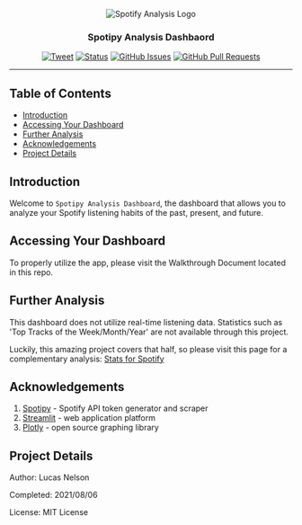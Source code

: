 <p align="center">
 <img src="https://images.prismic.io/soundcharts/727545d02420e55c5c6a376f633a1f02ebc59dc5_mapspot2.png?auto=compress,format" alt="Spotify Analysis Logo"></a>
</p>

<h3 align="center">Spotipy Analysis Dashbaord</h3>

<div align="center">

  [![Tweet](https://img.shields.io/twitter/url/https/shields.io.svg?style=social)](https://twitter.com/intent/tweet?text=%F0%9F%93%A2%20Various%20README%20templates%20and%20tips%20on%20writing%20high-quality%20documentation%20that%20people%20want%20to%20read.&url=https://github.com/lucas-nelson-uiuc/academia_epidemia/edit/main/spotipy_analysis)
  [![Status](https://img.shields.io/badge/status-active-success.svg)]()
  [![GitHub Issues](https://img.shields.io/github/issues/lucas-nelson-uiuc/academia_epidemia)](https://github.com/lucas-nelson-uiuc/academia_epidemia/edit/main/spotipy_analysis/issues)
  [![GitHub Pull Requests](https://img.shields.io/github/issues-pr/lucas-nelson-uiuc/academia_epidemia)](https://github.com/lucas-nelson-uiuc/academia_epidemia/edit/main/spotipy_analysis/pulls)

</div>

---


## Table of Contents

- [Introduction](#intro_section)
- [Accessing Your Dashboard](#start_section)
- [Further Analysis](#Further-Analysis)
- [Acknowledgements](#Acknowledgments)
- [Project Details](#Project-Details)


## Introduction <a name = "intro_section"></a>
Welcome to `Spotipy Analysis Dashboard`, the dashboard that allows you to analyze your Spotify listening habits of the past, present, and future.

## Accessing Your Dashboard <a name = "start_section"></a>

To properly utilize the app, please visit the Walkthrough Document located in this repo.

## Further Analysis
This dashboard does not utilize real-time listening data. Statistics such as 'Top Tracks of the Week/Month/Year' are not available through this project.

Luckily, this amazing project covers that half, so please visit this page for a complementary analysis: [Stats for Spotify](https://www.statsforspotify.com/)

## Acknowledgements <a name = "acknowledgements"></a>

1. [Spotipy](https://spotipy.readthedocs.io/en/2.18.0/) - Spotify API token generator and scraper
2. [Streamlit](https://streamlit.io/) - web application platform
3. [Plotly](https://plotly.com/python/) - open source graphing library

## Project Details
Author: Lucas Nelson

Completed: 2021/08/06

License: MIT License

